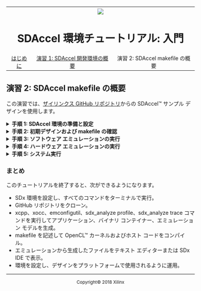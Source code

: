 <table style="width:100%">
  <tr>
    <th width="100%" colspan="6"><img src="https://www.xilinx.com/content/dam/xilinx/imgs/press/media-kits/corporate/xilinx-logo.png" width="30%"/><h1>SDAccel 環境チュートリアル: 入門</h2>
</th>
  </tr>
  <tr>
    <td align="center"><a href="README.md">はじめに</td>
    <td align="center"><a href="lab-1-introduction-to-the-sadccel-developmentenvironment.md">演習 1: SDAccel 開発環境の概要</td>
    <td align="center">演習 2: SDAccel makefile の概要</a></td>
  </tr>
</table>

## 演習 2: SDAccel makefile の概要  

この演習では、[ザイリンクス GitHub リポジトリ](https://github.com/Xilinx/SDAccel_Examples)からの SDAccel™ サンプル デザインを使用します。

<details>
<summary><strong>手順 1: SDAccel 環境の準備と設定</strong></summary>

この手順では、SDx™ をコマンド ラインで実行できるように設定し、SDAccel の GitHub リポジトリをクローンします。  

  1. ターミナルを起動し、次のコマンドを使用して SDx 環境にある設定スクリプトを読み込みます。
     ```
     source <SDx_install_location>/<version>/settings64.csh
     ```
     または
     ```
     source <SDx_install_location>/<version>/settings64.sh
     ```
     これにより、GUI を使用しなくても SDx コマンド ラインを実行できるようになります。  

  2. 演習 1 で説明されているように SDx IDE で SDAccel サンプルをダウンロードした場合は、その場所からファイルにアクセスできます。Linux では、ファイルは `/home/<user>/.Xilinx/SDx/<version>/sdaccel_examples/` にダウンロードされています。ファイルをワークスペースにダウンロードするには、次のコマンドを使用します。
     ```
     git clone https://github.com/Xilinx/SDAccel_Examples <workspace>/examples
     ```
     >**:pushpin: 注記:** この GitHub リポジトリの容量は約 400 MB です。ローカルまたはリモート ディスクにすべてを完全にダウンロードするのに十分な容量があるかどうかを確認してください。  

  3. ダウンロードが完了したら、次のコマンドを使用して SDAccel サンプルの `vadd` ディレクトリに移動します。  
     ```
     cd <workspace>/examples/getting_started/misc/vadd
     ```

     このディレクトリで `ls` コマンドを実行し、ファイルを確認します。次のものが含まれているはずです。
     ````
     [sdaccel@localhost vadd ]$ ls
     Makefile    README.md    description.json src
     ````
     `src` ディレクトリで `ls` を実行した場合は、次のように表示されます。
     ````
     [sdaccel@localhost vadd ]$ ls src  
     host.cpp    krnl_vadd.cl    vadd.h  
     ````
</details>

<details>
<summary><strong>手順 2: 初期デザインおよび makefile の確認</strong></summary>  

  1. vadd ディレクトリには、デザインをハードウェアおよびソフトウェア エミュレーションの両方でコンパイルして、システム run を生成するために使用する makefile ファイルが含まれます。

  2. テキスト エディターで makefile を開きます。内容を確認し、どのように記述されているかを見てみます。makefile は bash 形式の構文で記述されています。  
     >**:pushpin: 注記:** このファイル自体は、すべての GitHub サンプル デザインで使用される汎用 makefile を参照しています。  

  3. 最初の数行には、すべてのサンプルで使用されるほかの汎用 makefile の `include` 文が含まれます。  
     ````
     COMMON_REPO:=../../../  
     include $(COMMON_REPO)/utility/boards.mk  
     include $(COMMON_REPO)/libs/xcl2/xcl2.mk  
     include $(COMMON_REPO)/libs/opencl/opencl.mk  
     ````
  4. `../../../utility/boards.mk` ファイルを開きます。この makefile には、ホストおよびソース コードをビルドするのに必要なオプションおよびコマンド ライン コンパイラ情報が含まれます。   
     ````
     # By Default report is set to none, no report will be generated  
     # 'estimate' for estimate report generation  
     # 'system' for system report generation  
     REPORT:=none  

     # Default C++ Compiler Flags and xocc compiler flags  
     CXXFLAGS:=-Wall -O0 -g  
     CLFLAGS:= --xp "param:compiler.preserveHlsOutput=1" --xp "param:compiler.generateExtraRunData=true" -s  

     ifneq ($(REPORT),none)  
     CLFLAGS += --report $(REPORT)  
     endif
     ````
     `REPORT` は `make` コマンドの入力オプション (パラメーター) です。`CLFLAGS` は使用される `xocc` コマンド ライン オプションをリストします。  

  5. 54 行目までスクロールダウンします。  
     ````
        # By default build for hardware can be set to  
        #   hw_emu for hardware emulation  
        #   sw_emu for software emulation  
        #   or a collection of all or none of these  
        TARGETS:=hw  

        # By default only have one device in the system  
        NUM_DEVICES:=1  
     ````
     `TARGETS` はデフォルト ビルド (makefile コマンド ラインで指定しない場合) を定義します。デフォルトでは、`hw` (システム ビルド) に設定されています。この値をデザインに合わせて設定します。また、選択したボードを含め、マシンで使用されるデバイス数を定義できます。通常は、1 つのデバイスを指定して始めるので十分ですが、必要に応じて数を増やすことができます。  

  6. boards.mk ファイルを閉じて、makefile を再度確認します。9 行目以降では、src ディレクトリにあるものが処理され、カーネルおよびアプリケーション実行ファイルが指定されています。  

  7. `../../../utility/rules.mk file` ファイルを開きます。このファイルでは、makefile で設定されたアイテムすべてが処理され、xocc および xcpp (gcc) コマンド ライン引数が作成されます。このファイルを詳細に確認し、内容を理解してください。特に、`define make_exe` (34 行目) および `define make_xclbin` (107 行目) に注目してください。

</details>

<details>
<summary><strong>手順 3: ソフトウェア エミュレーションの実行</strong></summary>

ここまでで makefile の構成部分を理解したので、次はソフトウェア エミュレーションを実行するコードをコンパイルします。  

  1. 次のコマンドを実行して、ソフトウェア エミュレーション用にアプリケーションをコンパイルします。  
     ```
     make all REPORT=estimate TARGETS=sw_emu DEVICES=xilinx_kcu1500_dynamic_5_0
     ```  

     次の 3 つのファイルが生成されます。  

     * vadd (ホスト実行ファイル)  
     * `xclbin/krnl_vadd.sw_emu.xilinx_kcu1500_dynamic.xclbin` (バイナリ コンテナー)  
     * システム見積もりレポート

     これらのファイルが生成されていることを確認のため、ディレクトリで `ls` コマンドを実行します。次のように表示されるはずです。  
     ```
      [sdaccel@localhost vadd]$ ls   
      description.json
      Makefile
      README.md
      src  
      vadd  
      _x  this directory contains the logs and reports from the build process.
      xclbin  
      [sdaccel@localhost vadd ]$ ls xclbin/  
      krnl_vadd.sw_emu.xilinx_kcu1500_dynamic.xclbin  
      krnl_vadd.sw_emu.xilinx_kcu1500_dynamic.xo
     ```

  2. 次のコマンドを実行して、アプリケーションのエミュレーションを実行します。  
     ```
     emconfigutil --platform xilinx_kcu1500_dynamic_5_0 --nd 1
     ```
     `emconfigutil` ツールにより、ターゲット デバイスに関する情報を含む `emconfig.json` ファイルが生成されます。ただし、GitHub リポジトリからは makefile で生成されます。次のコマンドを実行します。
     ```
     make check PROFILE=yes TARGETS=sw_emu DEVICES=xilinx_kcu1500_dynamic_5_0
     ```  

     >**:pushpin: 注記:** 指定されている `DEVICES` が手順 1 のコンパイルに使用されたものと同じであることを確認してください。  

     このフローでは、これにより前のコマンドが実行されて、アプリケーションも実行されます。  

  3. アプリケーションの実行に問題がない場合は、ターミナルに次のメッセージが表示されます。  
      ```
      [sdaccel@localhost vadd]$ make check TARGETS=sw_emu DEVICES=xilinx_kcu1500_dynamic_5_0  
      <install location>/SDx/2017.4/bin/emconfigutil --platform xilinx_kcu1500_dynamic_5_0 --nd 1  

      ****** configutil v2017.4 (64-bit)  
        **** SW Build 2064444 on Sun Nov 19 18:07:27 MST 2017  
          ** Copyright 1986-2017 Xilinx, Inc. All Rights Reserved.  

      INFO: [ConfigUtil 60-895]    Target platform: <install location>/SDx/2017.4/platforms/xilinx_kcu1500_dynamic_5_0/xilinx_kcu1500_dynamic_5_0.xpfm  
      emulation configuration file `emconfig.json` is created in current working directory   

      ...  
      platform Name: Intel(R) OpenCL  
      Vendor Name : Xilinx  
      platform Name: Xilinx  
      Vendor Name : Xilinx  
      Found Platform  
      XCLBIN File Name: krnl_vadd  
      INFO: Importing xclbin/krnl_vadd.sw_emu.xilinx_kcu1500_dynamic.xclbin  
      Loading: 'xclbin/krnl_vadd.sw_emu.xilinx_kcu1500_dynamic.xclbin'  
      Result Match: i = 0 CPU result = 0 Krnl Result = 0  
      Result Match: i = 1 CPU result = 3 Krnl Result = 3  
      Result Match: i = 2 CPU result = 6 Krnl Result = 6  
      Result Match: i = 3 CPU result = 9 Krnl Result = 9  
      Result Match: i = 4 CPU result = 12 Krnl Result = 12  
      Result Match: i = 5 CPU result = 15 Krnl Result = 15  
      ...  
      Result Match: i = 1018 CPU result = 3054 Krnl Result = 3054  
      Result Match: i = 1019 CPU result = 3057 Krnl Result = 3057  
      Result Match: i = 1020 CPU result = 3060 Krnl Result = 3060  
      Result Match: i = 1021 CPU result = 3063 Krnl Result = 3063  
      Result Match: i = 1022 CPU result = 3066 Krnl Result = 3066  
      Result Match: i = 1023 CPU result = 3069 Krnl Result = 3069  
      TEST PASSED  
     ```

  4. 追加のレポートを生成するには、環境変数を設定するか、`sdaccel.ini` というファイルを正しい情報と権限で作成する必要があります。
     このチュートリアルでは、`vadd` ディレクトリに `sdaccel.ini` ファイルを作成して、次の内容を追加します。  
     ```
      [Debug]  
      timeline_trace = true  
      profile = true  
     ```

  5. 次のコマンドを実行します。  
     ```
     make check PROFILE=yes TARGETS=sw_emu DEVICES=xilinx_kcu1500_dynamic_5_0
     ```  
     アプリケーションの実行が終了すると、sdaccel_timeline_trace.csv というタイムライン トレース ファイルも作成されます。このトレース レポートを GUI で確認するには、次のコマンドを使用して CSV ファイルを WDB ファイルに変換します。  
     ```
     sdx_analyze trace sdaccel_timeline_trace.csv
     ```  

  6. アプリケーションで `sdaccel_profile_summary` という CSV 形式のプロファイリング サマリ レポートが生成されます。  
     これを演習 1 のプロファイル サマリで示したレポートに変換して、SDx IDE で表示できます。これには、次のコマンドを実行します。  
     ```
     sdx_analyze profile sdaccel_profile_summary.csv
     ```  
     これにより、`sdaccel_profile_summary.xprf` ファイルが生成されます。このレポートを表示するには、SDx IDE を開き、**[File] → [Open File]** をクリックして、ファイルを選択します。次の図に、レポートが表示されたところを示します。  
     >**:pushpin: 注記:** これらのレポートを表示するのに、演習 1 で使用したワークスペースを使用する必要はありません。`sdx -workspace ./lab2` コマンドを使用して、これらのレポートを表示するためのワークスペースをローカルに作成できます。レポートを表示するために、[Welcome] ウィンドウを閉じる必要があることもあります。  

     ![](./images/xci1517374817422.png)  

     >**:pushpin: 注記:** ソフトウェア エミュレーションでは、すべてのプロファイル情報が含まれるわけではなく、カーネルとグローバル メモリ間のデータ転送に関する情報は含まれません。この情報は、ハードウェア エミュレーションおよびシステムにのみ含まれます。  

  7. システム見積もりレポート (`system_estimate.xtxt`) も生成されます。これは `xocc` コマンドで `--report` オプションを指定してコンパイルすると生成されます。  
     ![](./images/kkq1517374817434.png)  

  8. SDx IDE を起動します。

  9. **[File] → [Open File]** をクリックし、`sdaccel_timeline_trace.wdb` ファイルを選択します。次の図に示すようなレポートが表示されます。  
     ![](./images/rth1517374817491.png)  
</details>

<details>
<summary><strong>手順 4: ハードウェア エミュレーションの実行</strong></summary>

  1. ソフトウェア エミュレーションが終了したので、次はハードウェア シミュレーションを実行します。makefile を変更せずにこれを実行するには、次のコマンドを実行します。  
     ```
     make all REPORT=estimate TARGETS=hw_emu DEVICES=xilinx_kcu1500_dynamic_5_0
     ```
     `TARGETS` をこのように定義すると、その値が渡されて、makefile で設定されているデフォルトが上書きされます。  
     >**:pushpin: 注記:** ハードウェア エミュレーションには、ソフトウェア エミュレーションよりも時間がかかります。  
     
2. コンパイルされたホスト アプリケーションを再実行します。デバイス情報は変更していないので `emconfig.json` を生成し直す必要はありませんが、エミュレーションをハードウェア エミュレーションに設定する必要があります。次のコマンドを使用してホスト アプリケーションを再実行します。  
   
     ```
     make check TARGETS=hw_emu DEVICES=xilinx_kcu1500_dynamic_5_0
     ```  
     >**:pushpin: 注記:** makefile で環境変数が `hw_emu` に設定されます。  

  3. 出力はソフトウェア エミュレーションと類似しており、次のようになります。  
     ```
      [sdaccel@localhost vadd]$ make check TARGETS=hw_emu DEVICES=xilinx_kcu1500_dynamic_5_0  
      /<install location>/SDx/<version>/bin/emconfigutil --platform xilinx_kcu1500_dynamic_5_0 --nd 1  
      ...  
      INFO: [ConfigUtil 60-895]    Target platform: <install location>/SDx/<version>/platforms/xilinx_kcu1500_dynamic_5_0/xilinx_kcu1500_dynamic_5_0.xpfm  
      emulation configuration file `emconfig.json` is created in current working directory   
      ...  
      platform Name: Intel(R) OpenCL  
      Vendor Name : Xilinx  
      platform Name: Xilinx  
      Vendor Name : Xilinx  
      Found Platform  
      XCLBIN File Name: krnl_vadd  
      INFO: Importing xclbin/krnl_vadd.sw_emu.xilinx_kcu1500_dynamic.xclbin  
      Loading: 'xclbin/krnl_vadd.sw_emu.xilinx_kcu1500_dynamic.xclbin'  
      Result Match: i = 0 CPU result = 0 Krnl Result = 0  
      Result Match: i = 1 CPU result = 3 Krnl Result = 3  
      Result Match: i = 2 CPU result = 6 Krnl Result = 6  
      Result Match: i = 3 CPU result = 9 Krnl Result = 9  
      Result Match: i = 4 CPU result = 12 Krnl Result = 12  
      Result Match: i = 5 CPU result = 15 Krnl Result = 15  
      ...  
      Result Match: i = 1018 CPU result = 3054 Krnl Result = 3054  
      Result Match: i = 1019 CPU result = 3057 Krnl Result = 3057  
      Result Match: i = 1020 CPU result = 3060 Krnl Result = 3060  
      Result Match: i = 1021 CPU result = 3063 Krnl Result = 3063  
      Result Match: i = 1022 CPU result = 3066 Krnl Result = 3066  
      Result Match: i = 1023 CPU result = 3069 Krnl Result = 3069  
      INFO: [SDx-EM 22] [Wall clock time: 10:42, Emulation time: 0.010001 ms]
      TEST PASSED  
     ```

  4. 次のコマンドを実行し、プロファイル サマリとタイムライン トレースを SDx IDE で表示できるように変換し、アップデートされた情報を表示します。  
     ```
      sdx_analyze profile sdaccel_profile_summary.csv  
      sdx_analyze trace sdaccel_timeline_trace.csv  
     ```
     プロファイル サマリは、次の図のようになります。  
     ![](./images/sdx_makefile_hw_emulation_summary.png)    
</details>

<details>
<summary><strong>手順 5: システム実行</strong></summary>

  1. 次のコマンドを実行し、システム実行用にコンパイルします。  
     ```
     make check TARGETS=hw DEVICES=xilinx_kcu1500_dynamic_5_0
     ```  
     >**:pushpin: 注記:** システムのビルドには、コンピューター リソースによって時間がかかることがあります。  

  2. ビルドが終了したら、次のコマンドを使用してボードのインストールを準備します。  
     ```
     xbinst --platform xilinx_kcu1500_dynamic_5_0 -z -d
     ```  
     説明:  
     * `--platform`: デザインで使用されるプラットフォーム名を指定します。  
     * `-z`: 運用のためボード インストール ファイルをアーカイブします。  
     * `-d`: デスティネーション ディレクトリを指定します (必須)。  
	 
  3. 終了すると、デザインの運用に必要なファイルおよびスクリプトをすべて含む `xbinst` というフォルダーが作成されます。これには、`install.sh` スクリプトを実行します。このスクリプトにより、適切なライブラリおよびファームウェアがインストールされ、ランタイム環境を設定するための setup.sh が作成されます。  

  4. setup.sh を実行してランタイム環境を準備します。  
     >**:pushpin: 注記:** setup.sh を実行するには、引き上げられた権限が必要です。  

  5. システム実行が終了したら、必要に応じてこれをエミュレーションで再実行できます。次のコマンドを再実行します。  
     ```
     make check TARGETS=hw_emu DEVICES=xilinx_kcu1500_dynamic_5_0
     ```  
     >**:pushpin: 注記:** `TARGET` を `hw` に設定してこのコマンドを実行すると、プラットフォームの検出でランタイム エラーが発生します。  
     前の手順と同様、プロファイル サマリ、タイムライン トレース、システム見積もりを示すレポートが生成されます。  
   


  6. 次のコマンドを使用して、プロファイル サマリとタイムライン トレースを SDx で読み込むことができるファイルに変換します。
     ```
      sdx_analyze profile sdaccel_profile_summary.csv  
      sdx_analyze trace sdaccel_timeline_trace.csv      
     ```
</details>

### まとめ

このチュートリアルを終了すると、次ができるようになります。  

  * SDx 環境を設定し、すべてのコマンドをターミナルで実行。  
  * GitHub リポジトリをクローン。  
  * xcpp、xocc、emconfigutil、sdx_analyze profile、sdx_analyze trace コマンドを実行してアプリケーション、バイナリ コンテイナー、エミュレーション モデルを生成。  
  * makefile を記述して OpenCL™ カーネルおよびホスト コードをコンパイル。  
  * エミュレーションから生成したファイルをテキスト エディターまたは SDx IDE で表示。  
  * 環境を設定し、デザインをプラットフォームで使用されるように運用。  
</details>

  <hr/>
  <p align="center"><sup>Copyright&copy; 2018 Xilinx</sup></p>
